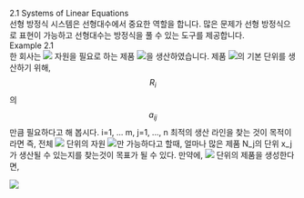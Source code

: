 2.1 Systems of Linear Equations  
선형 방정식 시스템은 선형대수에서 중요한 역할을 합니다. 많은 문제가 선형 방정식으로 표현이 가능하고 선형대수는 방정식을 풀 수 있는 도구를 제공합니다.  
Example 2.1   
한 회사는 ![](https://latex.codecogs.com/svg.image?R_{1},%20...,%20R_{m}) 자원을 필요로 하는 제품 ![](https://latex.codecogs.com/svg.image?N_{1},%20...,%20N_{n})을 생산하였습니다. 제품 ![](https://latex.codecogs.com/svg.image?N_{j})의 기본 단위를 생산하기 위해, $$R_{i}$$의 $$a_{ij}$$ 만큼 필요하다고 해 봅시다. i=1, ... m, j=1, ..., n
최적의 생산 라인을 찾는 것이 목적이라면 즉, 전체 ![](https://latex.codecogs.com/svg.image?b_{i}) 단위의 자원 ![](https://latex.codecogs.com/svg.image?R_{i})만 가능하다고 할때, 얼마나 많은 제품 N_j의 단위 x_j가 생산될 수 있는지를 찾는것이 목표가 될 수 있다.
만약에,  ![](https://latex.codecogs.com/svg.image?x_{1},%20...,%20x_{n}) 단위의 제품을 생성한다면, 

![](https://latex.codecogs.com/svg.image?a_{1j}%20*%20R_{1}%20+%20a_{2j}%20*%20R_{2}%20+%20...%20+%20a_{mj}%20*%20R_{m}%20=%20N_{j})

